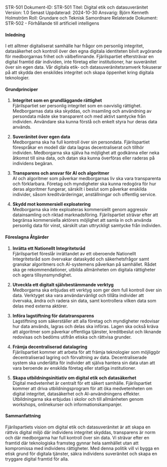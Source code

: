 STR-501
Dokument-ID: STR-501
Titel: Digital etik och datasuveränitet  
Version: 1.0
Senast Uppdaterad: 2024-10-30
Ansvarig: Björn Kenneth Holmström
Roll: Grundare och Teknisk Samordnare
Relaterade Dokument:
STR-502 - Förhållande till artificiell intelligens

#### Inledning
I ett alltmer digitaliserat samhälle har frågor om personlig integritet, datasäkerhet och kontroll över den egna digitala identiteten blivit avgörande för medborgarnas frihet och välbefinnande. Fjärilspartiet eftersträvar en digital framtid där individen, inte företag eller institutioner, har suveränitet över sin egen data. Vår digitala etik- och datasuveränitetsramverk fokuserar på att skydda den enskildes integritet och skapa öppenhet kring digitala teknologier.

#### Grundprinciper

1. **Integritet som en grundläggande rättighet**  
   Fjärilspartiet ser personlig integritet som en oavvislig rättighet. Medborgarnas data ska skyddas, och insamling och användning av persondata måste ske transparent och med aktivt samtycke från individen. Användare ska kunna förstå och enkelt styra hur deras data används.

2. **Suveränitet över egen data**  
   Medborgarna ska ha full kontroll över sin persondata. Fjärilspartiet förespråkar en modell där data lagras decentraliserat och tillhör individen. Medborgarna ska själva ha möjlighet att godkänna eller neka åtkomst till sina data, och datan ska kunna överföras eller raderas på individens begäran.

3. **Transparens och ansvar för AI och algoritmer**  
   AI och algoritmer som påverkar medborgarnas liv ska vara transparenta och förklarbara. Företag och myndigheter ska kunna redogöra för hur deras algoritmer fungerar, särskilt i beslut som påverkar enskilda individer, såsom kreditvärderingar, anställningar och offentlig service.

4. **Skydd mot kommersiell exploatering**  
   Medborgarna ska inte exploateras kommersiellt genom aggressiv datainsamling och riktad marknadsföring. Fjärilspartiet strävar efter att begränsa kommersiella aktörers möjlighet att samla in och använda personlig data för vinst, särskilt utan uttryckligt samtycke från individen.

#### Föreslagna Åtgärder

1. **Inrätta ett Nationellt Integritetsråd**  
   Fjärilspartiet föreslår inrättandet av ett oberoende Nationellt Integritetsråd som övervakar dataskydd och säkerhetsfrågor samt granskar algoritmers och AI-systemens påverkan på samhället. Rådet ska ge rekommendationer, utbilda allmänheten om digitala rättigheter och agera tillsynsmyndighet.

2. **Utveckla ett digitalt självbestämmande verktyg**  
   Medborgarna ska erbjudas ett verktyg som ger dem full kontroll över sin data. Verktyget ska vara användarvänligt och tillåta individer att övervaka, ändra och radera sin data, samt kontrollera vilken data som delas med externa aktörer.

3. **Införa lagstiftning för datatransparens**  
   Lagstiftning som säkerställer att alla företag och myndigheter redovisar hur data används, lagras och delas ska införas. Lagen ska också kräva att algoritmer som påverkar offentliga tjänster, kreditbeslut och liknande redovisas och bedöms utifrån etiska och rättvisa grunder.

4. **Främja decentraliserad datalagring**  
   Fjärilspartiet kommer att arbeta för att främja teknologier som möjliggör decentraliserad lagring och förvaltning av data. Decentraliserade system ska underlätta för individer att själva hantera sin data utan att vara beroende av enskilda företag eller statliga institutioner.

5. **Skapa utbildningsinitiativ om digital etik och datasäkerhet**  
   Digital medvetenhet är centralt för ett säkert samhälle. Fjärilspartiet kommer att driva utbildningsprogram för att öka medvetenheten om digital integritet, datasäkerhet och AI-användningens effekter. Utbildningarna ska erbjudas i skolor och till allmänheten genom workshops, onlinekurser och informationskampanjer.

#### Sammanfattning

Fjärilspartiets vision om digital etik och datasuveränitet är att skapa en rättvis digital miljö där individens integritet skyddas, transparens är norm och där medborgarna har full kontroll över sin data. Vi strävar efter en framtid där teknologiska framsteg gynnar hela samhället utan att kompromissa med individens rättigheter. Med denna politik vill vi bygga en etisk grund för digitala tjänster, säkra individens suveränitet och skapa en tryggare digital framtid för alla.

